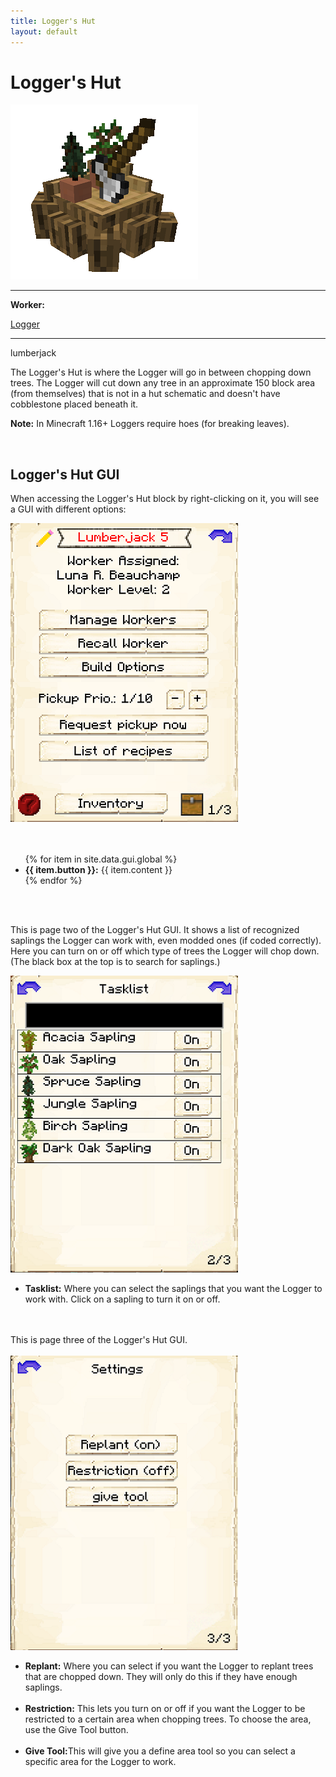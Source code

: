 ```yaml
---
title: Logger's Hut
layout: default
---
```

# Logger's Hut

<div class="infobox box text-center">
    <img src="../../assets/images/buildings/lumberjack.png" alt="Logger's Hut" />
    <hr />
    <div class="row section-text text-left">
        <div class="col">
        <p><strong>Worker:</strong></p>
        </div>
        <div class="col">
        <p><a href="../workers/logger">Logger</a></p>
        </div>
    </div>
    <hr />
    <recipe>lumberjack</recipe>
</div>

The Logger's Hut is where the Logger will go in between chopping down trees. The Logger will cut down any tree in an approximate 150 block area (from themselves) that is not in a hut schematic and doesn't have cobblestone placed beneath it.

**Note:** In Minecraft 1.16+ Loggers require hoes (for breaking leaves).

<br>

## Logger's Hut GUI

When accessing the Logger's Hut block by right-clicking on it, you will see a GUI with different options:

<div class="row">
  <div class="col-sm-12 col-md">
    <img src="../../assets/images/gui/lumberjackgui1.png" class="img-fluid mx-auto" alt="Logger's Hut GUI">
  </div>
  <div class="col-sm-12 col-md"><br>
    <br>
    <ul>
      {% for item in site.data.gui.global %}
        <li><strong>{{ item.button }}:</strong> {{ item.content }}</li>
      {% endfor %}
    </ul>
  </div>
</div>  
<br> <br>

This is page two of the Logger's Hut GUI. It shows a list of recognized saplings the Logger can work with, even modded ones (if coded correctly). Here you can turn on or off which type of trees the Logger will chop down. (The black box at the top is to search for saplings.)

<div class="row">
  <div class="col-sm-12 col-md">
    <img src="../../assets/images/gui/lumberjackgui2.png" class="img-fluid mx-auto" alt="Logger's Hut GUI 2">
  </div>
  <div class="col-sm-12 col-md">
    <ul>
      <li><strong>Tasklist:</strong> Where you can select the saplings that you want the Logger to work with. Click on a sapling to turn it on or off.</li><br>
    </ul>
  </div>
</div>
<br>
This is page three of the Logger's Hut GUI. 
<br><br>
<div class="row">
  <div class="col-sm-12 col-md">
    <img src="../../assets/images/gui/lumberjackgui3.png" class="img-fluid mx-auto" alt="Logger's Hut GUI 3">
  </div>
  <div class="col-sm-12 col-md">
    <ul>
      <li><strong>Replant:</strong> Where you can select if you want the Logger to replant trees that are chopped down. They will only do this if they have enough saplings.</li><br>
      <li><strong>Restriction:</strong> This lets you turn on or off if you want the Logger to be restricted to a certain area when chopping trees. To choose the area, use the Give Tool button.</li><br>
      <li><strong>Give Tool:</strong>This will give you a define area tool so you can select a specific area for the Logger to work.</li>
    </ul>
  </div>
</div>
<br>
